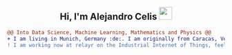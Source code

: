 <h2 align="center">Hi, I'm Alejandro Celis  <img src="https://user-images.githubusercontent.com/39955420/147578264-bae0526c-028a-49d2-8af8-d08bb4edbd2a.gif" height="30" width="30"></h2>

```diff
@@ Into Data Science, Machine Learning, Mathematics and Physics @@
+ I am living in Munich, Germany :de:. I am originally from Caracas, Venezuela :venezuela:.
! I am working now at relayr on the Industrial Internet of Things, feel free to reach out.
```

